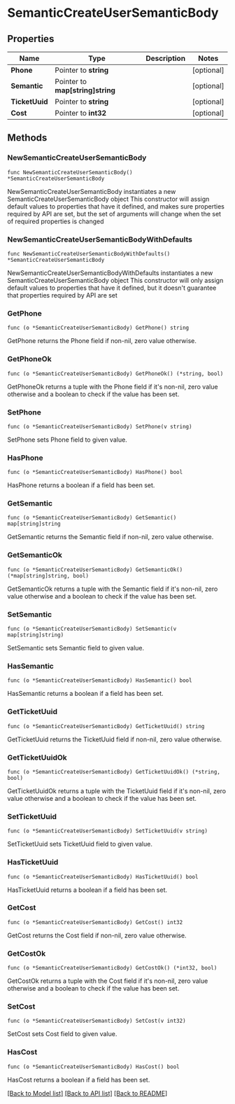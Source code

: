 # SemanticCreateUserSemanticBody

## Properties

Name | Type | Description | Notes
------------ | ------------- | ------------- | -------------
**Phone** | Pointer to **string** |  | [optional] 
**Semantic** | Pointer to **map[string]string** |  | [optional] 
**TicketUuid** | Pointer to **string** |  | [optional] 
**Cost** | Pointer to **int32** |  | [optional] 

## Methods

### NewSemanticCreateUserSemanticBody

`func NewSemanticCreateUserSemanticBody() *SemanticCreateUserSemanticBody`

NewSemanticCreateUserSemanticBody instantiates a new SemanticCreateUserSemanticBody object
This constructor will assign default values to properties that have it defined,
and makes sure properties required by API are set, but the set of arguments
will change when the set of required properties is changed

### NewSemanticCreateUserSemanticBodyWithDefaults

`func NewSemanticCreateUserSemanticBodyWithDefaults() *SemanticCreateUserSemanticBody`

NewSemanticCreateUserSemanticBodyWithDefaults instantiates a new SemanticCreateUserSemanticBody object
This constructor will only assign default values to properties that have it defined,
but it doesn't guarantee that properties required by API are set

### GetPhone

`func (o *SemanticCreateUserSemanticBody) GetPhone() string`

GetPhone returns the Phone field if non-nil, zero value otherwise.

### GetPhoneOk

`func (o *SemanticCreateUserSemanticBody) GetPhoneOk() (*string, bool)`

GetPhoneOk returns a tuple with the Phone field if it's non-nil, zero value otherwise
and a boolean to check if the value has been set.

### SetPhone

`func (o *SemanticCreateUserSemanticBody) SetPhone(v string)`

SetPhone sets Phone field to given value.

### HasPhone

`func (o *SemanticCreateUserSemanticBody) HasPhone() bool`

HasPhone returns a boolean if a field has been set.

### GetSemantic

`func (o *SemanticCreateUserSemanticBody) GetSemantic() map[string]string`

GetSemantic returns the Semantic field if non-nil, zero value otherwise.

### GetSemanticOk

`func (o *SemanticCreateUserSemanticBody) GetSemanticOk() (*map[string]string, bool)`

GetSemanticOk returns a tuple with the Semantic field if it's non-nil, zero value otherwise
and a boolean to check if the value has been set.

### SetSemantic

`func (o *SemanticCreateUserSemanticBody) SetSemantic(v map[string]string)`

SetSemantic sets Semantic field to given value.

### HasSemantic

`func (o *SemanticCreateUserSemanticBody) HasSemantic() bool`

HasSemantic returns a boolean if a field has been set.

### GetTicketUuid

`func (o *SemanticCreateUserSemanticBody) GetTicketUuid() string`

GetTicketUuid returns the TicketUuid field if non-nil, zero value otherwise.

### GetTicketUuidOk

`func (o *SemanticCreateUserSemanticBody) GetTicketUuidOk() (*string, bool)`

GetTicketUuidOk returns a tuple with the TicketUuid field if it's non-nil, zero value otherwise
and a boolean to check if the value has been set.

### SetTicketUuid

`func (o *SemanticCreateUserSemanticBody) SetTicketUuid(v string)`

SetTicketUuid sets TicketUuid field to given value.

### HasTicketUuid

`func (o *SemanticCreateUserSemanticBody) HasTicketUuid() bool`

HasTicketUuid returns a boolean if a field has been set.

### GetCost

`func (o *SemanticCreateUserSemanticBody) GetCost() int32`

GetCost returns the Cost field if non-nil, zero value otherwise.

### GetCostOk

`func (o *SemanticCreateUserSemanticBody) GetCostOk() (*int32, bool)`

GetCostOk returns a tuple with the Cost field if it's non-nil, zero value otherwise
and a boolean to check if the value has been set.

### SetCost

`func (o *SemanticCreateUserSemanticBody) SetCost(v int32)`

SetCost sets Cost field to given value.

### HasCost

`func (o *SemanticCreateUserSemanticBody) HasCost() bool`

HasCost returns a boolean if a field has been set.


[[Back to Model list]](../README.md#documentation-for-models) [[Back to API list]](../README.md#documentation-for-api-endpoints) [[Back to README]](../README.md)


